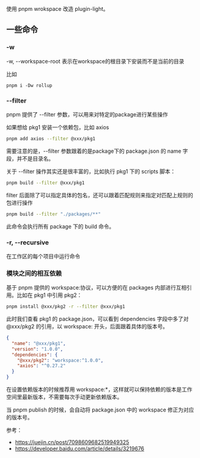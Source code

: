 使用 pnpm wrokspace 改造 plugin-light。


## 一些命令

### -w

-w, --workspace-root 表示在workspace的根目录下安装而不是当前的目录

比如

```
pnpm i -Dw rollup
```

### --filter

pnpm 提供了 --filter 参数，可以用来对特定的package进行某些操作

如果想给 pkg1 安装一个依赖包，比如 axios

```bash
pnpm add axios --filter @xxx/pkg1
```
需要注意的是，--filter 参数跟着的是package下的 package.json 的 name 字段，并不是目录名。

关于 --filter 操作其实还是很丰富的，比如执行 pkg1 下的 scripts 脚本：

```bash
pnpm build --filter @xxx/pkg1
```

filter 后面除了可以指定具体的包名，还可以跟着匹配规则来指定对匹配上规则的包进行操作

```bash
pnpm build --filter "./packages/**"
```

此命令会执行所有 package 下的 build 命令。

### -r, --recursive

在工作区的每个项目中运行命令

### 模块之间的相互依赖 

基于 pnpm 提供的 workspace:协议，可以方便的在 packages 内部进行互相引用。比如在 pkg1 中引用 pkg2：


```bash
pnpm install @xxx/pkg2 -r --filter @xxx/pkg1
```

此时我们查看 pkg1 的 package.json，可以看到 dependencies 字段中多了对 @xxx/pkg2 的引用，以 workspace: 开头，后面跟着具体的版本号。

```json
{
  "name": "@xxx/pkg1",
  "version": "1.0.0",
  "dependencies": {
    "@xxx/pkg2": "workspace:^1.0.0",
    "axios": "^0.27.2"
  }
}
```

在设置依赖版本的时候推荐用 workspace:*，这样就可以保持依赖的版本是工作空间里最新版本，不需要每次手动更新依赖版本。

当 pnpm publish 的时候，会自动将 package.json 中的 workspace 修正为对应的版本号。




参考：

- https://juejin.cn/post/7098609682519949325
- https://developer.baidu.com/article/details/3219676

